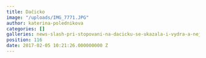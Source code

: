 ```yaml
---
title: Dačicko
image: "/uploads/IMG_7771.JPG"
author: katerina-polednikova
categories: []
galleries: news-slash-pri-stopovani-na-dacicku-se-ukazala-i-vydra-a-nejen-tam
position: 116
date: 2017-02-05 10:21:26.000000000 Z
---
```

